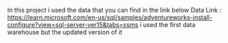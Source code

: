 In this project i used the data that you can find in the link below
Data Link : https://learn.microsoft.com/en-us/sql/samples/adventureworks-install-configure?view=sql-server-ver15&tabs=ssms
i used the first data warehouse but the updated version of it 